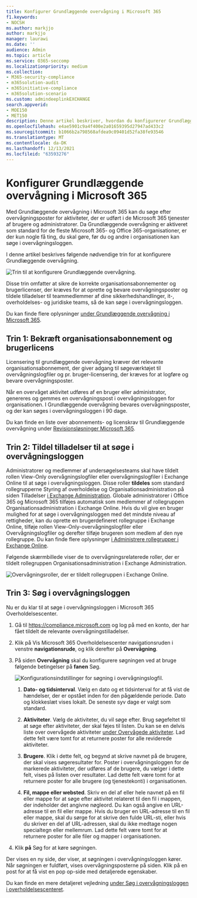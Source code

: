 ```yaml
---
title: Konfigurer Grundlæggende overvågning i Microsoft 365
f1.keywords:
- NOCSH
ms.author: markjjo
author: markjjo
manager: laurawi
ms.date: ''
audience: Admin
ms.topic: article
ms.service: O365-seccomp
ms.localizationpriority: medium
ms.collection:
- M365-security-compliance
- m365solution-audit
- m365initiative-compliance
- m365solution-scenario
ms.custom: admindeeplinkEXCHANGE
search.appverid:
- MOE150
- MET150
description: Denne artikel beskriver, hvordan du konfigurerer Grundlæggende overvågning, så du kan begynde at søge efter overvågningsaktiviteter, der udføres af brugere og administratorer i organisationen.
ms.openlocfilehash: e4ae5901c9a4f400e2a01659395d27947ad433c2
ms.sourcegitcommit: b1066b2a798568afdea9c09401d52fa38fe93546
ms.translationtype: MT
ms.contentlocale: da-DK
ms.lasthandoff: 12/13/2021
ms.locfileid: "63593276"
---
```

# <a name="set-up-basic-audit-in-microsoft-365"></a>Konfigurer Grundlæggende overvågning i Microsoft 365

Med Grundlæggende overvågning i Microsoft 365 kan du søge efter overvågningsposter for aktiviteter, der er udført i de Microsoft 365 tjenester af brugere og administratorer. Da Grundlæggende overvågning er aktiveret som standard for de fleste Microsoft 365- og Office 365-organisationer, er der kun nogle få ting, du skal gøre, før du og andre i organisationen kan søge i overvågningsloggen.

I denne artikel beskrives følgende nødvendige trin for at konfigurere Grundlæggende overvågning.

![Trin til at konfigurere Grundlæggende overvågning.](../media/BasicAuditingWorkflow.png)

Disse trin omfatter at sikre de korrekte organisationsabonnementer og brugerlicenser, der kræves for at oprette og bevare overvågningsposter og tildele tilladelser til teammedlemmer af dine sikkerhedshandlinger, it-, overholdelses- og juridiske teams, så de kan søge i overvågningsloggen.

Du kan finde flere oplysninger [under Grundlæggende overvågning i Microsoft 365](auditing-solutions-overview.md#basic-audit).

## <a name="step-1-verify-organization-subscription-and-user-licensing"></a>Trin 1: Bekræft organisationsabonnement og brugerlicens

Licensering til grundlæggende overvågning kræver det relevante organisationsabonnement, der giver adgang til søgeværktøjet til overvågningslogfiler og pr. bruger-licensering, der kræves for at logføre og bevare overvågningsposter.

Når en overvåget aktivitet udføres af en bruger eller administrator, genereres og gemmes en overvågningspost i overvågningsloggen for organisationen. I Grundlæggende overvågning bevares overvågningsposter, og der kan søges i overvågningsloggen i 90 dage.

Du kan finde en liste over abonnements- og licenskrav til Grundlæggende overvågning under [Revisionsløsninger Microsoft 365](auditing-solutions-overview.md#licensing-requirements).

## <a name="step-2-assign-permissions-to-search-the-audit-log"></a>Trin 2: Tildel tilladelser til at søge i overvågningsloggen

Administratorer og medlemmer af undersøgelsesteams skal have tildelt rollen View-Only overvågningslogfiler eller overvågningslogfiler i Exchange Online til at søge i overvågningsloggen. Disse roller **tildeles** som standard rollegrupperne Styring af overholdelse og Organisationsadministration på siden Tilladelser <a href="https://go.microsoft.com/fwlink/p/?linkid=2059104" target="_blank">i Exchange Administration</a>. Globale administratorer i Office 365 og Microsoft 365 tilføjes automatisk som medlemmer af rollegruppen Organisationsadministration i Exchange Online. Hvis du vil give en bruger mulighed for at søge i overvågningsloggen med det mindste niveau af rettigheder, kan du oprette en brugerdefineret rollegruppe i Exchange Online, tilføje rollen View-Only-overvågningslogfiler eller Overvågningslogfiler og derefter tilføje brugeren som medlem af den nye rollegruppe. Du kan finde flere oplysninger [i Administrere rollegrupper i Exchange Online](/Exchange/permissions-exo/role-groups).

Følgende skærmbillede viser de to overvågningsrelaterede roller, der er tildelt rollegruppen Organisationsadministration i Exchange Administration.

![Overvågningsroller, der er tildelt rollegruppen i Exchange Online.](../media/EACAuditRoles.png)

## <a name="step-3-search-the-audit-log"></a>Trin 3: Søg i overvågningsloggen

Nu er du klar til at søge i overvågningsloggen i Microsoft 365 Overholdelsescenter.

1. Gå til <https://compliance.microsoft.com> og log på med en konto, der har fået tildelt de relevante overvågningstilladelser.

2. Klik på Vis Microsoft 365 Overholdelsescenter navigationsruden i venstre **navigationsrude**, og klik derefter på **Overvågning**.

3. På siden **Overvågning** skal du konfigurere søgningen ved at bruge følgende betingelser på **fanen** Søg. 

   ![Konfigurationsindstillinger for søgning i overvågningslogfil.](../media/AuditLogSearchToolMCCCallouts.png)

   1. **Dato- og tidsinterval**. Vælg en dato og et tidsinterval for at få vist de hændelser, der er opstået inden for den pågældende periode. Dato og klokkeslæt vises lokalt. De seneste syv dage er valgt som standard.
  
   2. **Aktiviteter**. Vælg de aktiviteter, du vil søge efter. Brug søgefeltet til at søge efter aktiviteter, der skal føjes til listen. Du kan se en delvis liste over overvågede aktiviteter [under Overvågede aktiviteter](search-the-audit-log-in-security-and-compliance.md#audited-activities). Lad dette felt være tomt for at returnere poster for alle reviderede aktiviteter.
  
   3. **Brugere**.  Klik i dette felt, og begynd at skrive navnet på de brugere, der skal vises søgeresultater for. Poster i overvågningsloggen for de markerede aktiviteter, der udføres af de brugere, du vælger i dette felt, vises på listen over resultater. Lad dette felt være tomt for at returnere poster for alle brugere (og tjenestekonti) i organisationen.
  
   4. **Fil, mappe eller websted**. Skriv en del af eller hele navnet på en fil eller mappe for at søge efter aktivitet relateret til den fil i mappen, der indeholder det angivne nøgleord. Du kan også angive en URL-adresse til en fil eller mappe. Hvis du bruger en URL-adresse til en fil eller mappe, skal du sørge for at skrive den fulde URL-sti, eller hvis du skriver en del af URL-adressen, skal du ikke medtage nogen specialtegn eller mellemrum. Lad dette felt være tomt for at returnere poster for alle filer og mapper i organisationen.

4. Klik **på** Søg for at køre søgningen.

Der vises en ny side, der viser, at søgningen i overvågningsloggen kører. Når søgningen er fuldført, vises overvågningsposterne på siden. Klik på en post for at få vist en pop op-side med detaljerede egenskaber.

Du kan finde en mere detaljeret vejledning [under Søg i overvågningsloggen i overholdelsescenteret](search-the-audit-log-in-security-and-compliance.md).
